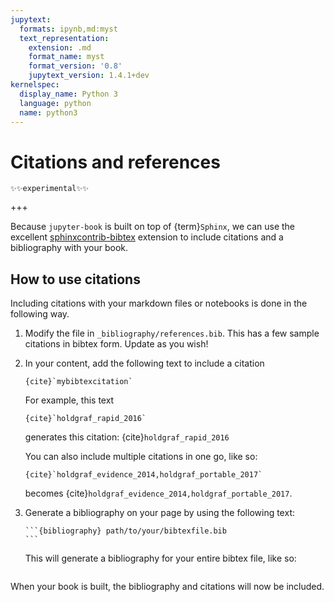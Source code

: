 ```yaml
---
jupytext:
  formats: ipynb,md:myst
  text_representation:
    extension: .md
    format_name: myst
    format_version: '0.8'
    jupytext_version: 1.4.1+dev
kernelspec:
  display_name: Python 3
  language: python
  name: python3
---
```


# Citations and references

```{warning}
✨✨experimental✨✨
```

+++

Because `jupyter-book` is built on top of {term}`Sphinx`, we can use the excellent
[sphinxcontrib-bibtex](https://sphinxcontrib-bibtex.readthedocs.io/en/latest/)
extension to include citations and a bibliography with your book.

## How to use citations

Including citations with your markdown files or notebooks is done in the following
way.

1. Modify the file in `_bibliography/references.bib`. This has a few sample citations
in bibtex form. Update as you wish!
2. In your content, add the following text to include a citation

   ```
   {cite}`mybibtexcitation`
   ```

   For example, this text

   ```
   {cite}`holdgraf_rapid_2016`
   ```

   generates this citation: {cite}`holdgraf_rapid_2016`

   You can also include multiple citations in one go, like so:

   ```
   {cite}`holdgraf_evidence_2014,holdgraf_portable_2017`
   ```

   becomes {cite}`holdgraf_evidence_2014,holdgraf_portable_2017`.

3. Generate a bibliography on your page by using the following text:

   ````
   ```{bibliography} path/to/your/bibtexfile.bib
   ```
   ````

   This will generate a bibliography for your entire bibtex file, like so:

   ```{bibliography} ../references.bib
   ```

When your book is built, the bibliography and citations will now be included.
